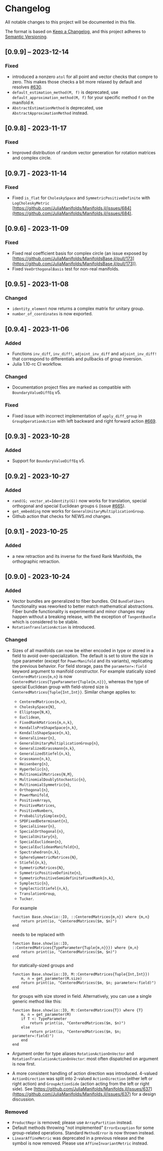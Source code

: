 # Changelog

All notable changes to this project will be documented in this file.

The format is based on [Keep a Changelog](https://keepachangelog.com/en/1.0.0/),
and this project adheres to [Semantic Versioning](https://semver.org/spec/v2.0.0.html).

## [0.9.9] – 2023-12-14

### Fixed

* introduced a nonzero `atol` for all point and vector checks that compre to zero.
  This makes those checks a bit more relaxed by default and resolves [#630](https://github.com/JuliaManifolds/Manifolds.jl/issues/630).
* `default_estimation_method(M, f)` is deprecated, use `default_approximation_method(M, f)` for your specific method `f` on the manifold `M`.
* `AbstractEstimationMethod` is deprecated, use `AbstractApproximationMethod` instead.

## [0.9.8] - 2023-11-17

### Fixed

- Improved distribution of random vector generation for rotation matrices and complex circle.

## [0.9.7] - 2023-11-14

### Fixed

- Fixed `is_flat` for `CholeskySpace` and `SymmetricPositiveDefinite` with `LogCholeskyMetric` [https://github.com/JuliaManifolds/Manifolds.jl/issues/684](https://github.com/JuliaManifolds/Manifolds.jl/issues/684).

## [0.9.6] - 2023-11-09

### Fixed

- Fixed real coefficient basis for complex circle (an issue exposed by [https://github.com/JuliaManifolds/ManifoldsBase.jl/pull/173](https://github.com/JuliaManifolds/ManifoldsBase.jl/pull/173)).
- Fixed `VeeOrthogonalBasis` test for non-real manifolds.

## [0.9.5] - 2023-11-08

### Changed

- `identity_element` now returns a complex matrix for unitary group.
- `number_of_coordinates` is now exported.

## [0.9.4] - 2023-11-06

### Added

- Functions `inv_diff`, `inv_diff!`, `adjoint_inv_diff` and `adjoint_inv_diff!` that correspond to differentials and pullbacks of group inversion.
- Julia 1.10-rc CI workflow.

### Changed

- Documentation project files are marked as compatible with `BoundaryValueDiffEq` v5.

### Fixed

- Fixed issue with incorrect implementation of `apply_diff_group` in `GroupOperationAction` with left backward and right forward action [#669](https://github.com/JuliaManifolds/Manifolds.jl/issues/669).

## [0.9.3] - 2023-10-28

### Added

- Support for `BoundaryValueDiffEq` v5.

## [0.9.2] - 2023-10-27

### Added

- `rand(G; vector_at=Identity(G))` now works for translation, special orthogonal and special Euclidean groups `G` (issue [#665](https://github.com/JuliaManifolds/Manifolds.jl/issues/665)).
- `get_embedding` now works for `GeneralUnitaryMultiplicationGroup`.
- Github action that checks for NEWS.md changes.

## [0.9.1] - 2023-10-25

### Added

- a new retraction and its inverse for the fixed Rank Manifolds, the orthographic retraction.

## [0.9.0] - 2023-10-24

### Added

- Vector bundles are generalized to fiber bundles. Old `BundleFibers` functionality was reworked to better match mathematical abstractions. Fiber bundle functionality is experimental and minor changes may happen without a breaking release, with the exception of `TangentBundle` which is considered to be stable.
- `RotationTranslationAction` is introduced.

### Changed

- Sizes of all manifolds can now be either encoded in type or stored in a field to avoid over-specialization.
  The default is set to store the size in type parameter (except for `PowerManifold` and its variants), replicating the previous behavior.
  For field storage, pass the `parameter=:field` keyword argument to manifold constructor.
  For example statically sized `CenteredMatrices{m,n}` is now `CenteredMatrices{TypeParameter{Tuple{m,n}}}`, whereas the type of special Euclidean group with field-stored size is `CenteredMatrices{Tuple{Int,Int}}`. Similar change applies to:
  - `CenteredMatrices{m,n}`,
  - `CholeskySpace{N}`,
  - `Elliptope{N,K}`,
  - `Euclidean`,
  - `FixedRankMatrices{m,n,k}`,
  - `KendallsPreShapeSpace{n,k}`,
  - `KendallsShapeSpace{n,k}`,
  - `GeneralLinear{n}`,
  - `GeneralUnitaryMultiplicationGroup{n}`,
  - `GeneralizedGrassmann{n,k}`,
  - `GeneralizedStiefel{n,k}`,
  - `Grassmann{n,k}`,
  - `Heisenberg{n}`,
  - `Hyperbolic{n}`,
  - `MultinomialMatrices{N,M}`,
  - `MultinomialDoublyStochastic{n}`,
  - `MultinomialSymmetric{n}`,
  - `Orthogonal{n}`,
  - `PowerManifold`,
  - `PositiveArrays`,
  - `PositiveMatrices`,
  - `PositiveNumbers`,
  - `ProbabilitySimplex{n}`,
  - `SPDFixedDeterminant{n}`,
  - `SpecialLinear{n}`,
  - `SpecialOrthogonal{n}`,
  - `SpecialUnitary{n}`,
  - `SpecialEuclidean{n}`,
  - `SpecialEuclideanManifold{n}`,
  - `Spectrahedron{n,k}`,
  - `SphereSymmetricMatrices{N}`,
  - `Stiefel{n,k}`,
  - `SymmetricMatrices{N}`,
  - `SymmetricPositiveDefinite{n}`,
  - `SymmetricPositiveSemidefiniteFixedRank{n,k}`,
  - `Symplectic{n}`,
  - `SymplecticStiefel{n,k}`,
  - `TranslationGroup`,
  - `Tucker`.

  For example

  ```{julia}
  function Base.show(io::IO, ::CenteredMatrices{m,n}) where {m,n}
      return print(io, "CenteredMatrices($m, $n)")
  end
  ```

  needs to be replaced with

  ```{julia}
  function Base.show(io::IO, ::CenteredMatrices{TypeParameter{Tuple{m,n}}}) where {m,n}
      return print(io, "CenteredMatrices($m, $n)")
  end
  ```

  for statically-sized groups and

  ```{julia}
  function Base.show(io::IO, M::CenteredMatrices{Tuple{Int,Int}})
      m, n = get_parameter(M.size)
      return print(io, "CenteredMatrices($m, $n; parameter=:field)")
  end
  ```

  for groups with size stored in field. Alternatively, you can use a single generic method like this:

  ```{julia}
  function Base.show(io::IO, M::CenteredMatrices{T}) where {T}
      m, n = get_parameter(M)
      if T <: TypeParameter
          return print(io, "CenteredMatrices($m, $n)")
      else
          return print(io, "CenteredMatrices($m, $n; parameter=:field)")
      end
  end
  ```

- Argument order for type aliases `RotationActionOnVector` and `RotationTranslationActionOnVector`: most often dispatched on argument is now first.
- A more consistent handling of action direction was introduced. 4-valued `ActionDirection` was split into 2-valued `ActionDirection` (either left or right action) and `GroupActionSide` (action acting from the left or right side). See [https://github.com/JuliaManifolds/Manifolds.jl/issues/637](https://github.com/JuliaManifolds/Manifolds.jl/issues/637) for a design discussion.

### Removed

- `ProductRepr` is removed; please use `ArrayPartition` instead.
- Default methods throwing "not implemented" `ErrorException` for some group-related operations. Standard `MethodError` is now thrown instead.
- `LinearAffineMetric` was deprecated in a previous release and the symbol is now removed.
  Please use `AffineInvariantMetric` instead.
